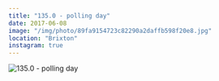 ```yaml
---
title: "135.0 - polling day"
date: 2017-06-08
image: "/img/photo/89fa9154723c82290a2daffb598f20e8.jpg"
location: "Brixton"
instagram: true
---
```


![135.0 - polling day](/img/photo/89fa9154723c82290a2daffb598f20e8.jpg)
